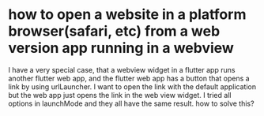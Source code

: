 
# how to open a website in a platform browser(safari, etc) from a web version app running in a webview

I have a very special case, that a webview widget in a flutter app runs another flutter web app, and the flutter web app has a button that opens a link by using urlLauncher.
I want to open the link with the default application but the web app just opens the link in the web view widget.
I tried all options in launchMode and they all have the same result.
how to solve this?

        